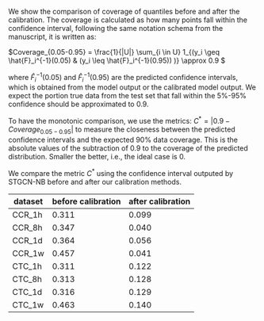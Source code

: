 We show the comparison of coverage of quantiles before and after the calibration. The coverage is calculated as how many points fall within the confidence interval, following the same notation schema from the manuscript, it is written as:

$Coverage_{0.05-0.95}  = \frac{1}{|U|} \sum_{i \in U} 1_{(y_i \geq \hat{F}_i^{-1}(0.05) \& (y_i \leq \hat{F}_i^{-1}(0.95)) )} \approx 0.9 $

where $\hat{F}_i^{-1}(0.05)$ and $\hat{F}_i^{-1}(0.95)$ are the predicted confidence intervals, which is obtained from the model output or the calibrated model output. We expect the portion true data from the test set that fall within the 5%-95% confidence should be approximated to 0.9.

To have the monotonic comparison, we use the metrics:
$C^* = |0.9-Coverage_{0.05-0.95}|$ to measure the closeness between the predicted confidence intervals and the expected 90% data coverage. This is the absolute values of the subtraction of 0.9 to the coverage of the predicted distribution. Smaller the better, i.e., the ideal case is 0.

We compare the metric $C^*$ using the confidence interval outputed by STGCN-NB before and after our calibration methods.

| dataset  | before calibration  | after calibration | 
|---|---|---|
|  CCR_1h | 0.311  |  0.099 | 
|  CCR_8h | 0.347  |  0.040 | 
|  CCR_1d | 0.364  |  0.056 | 
|  CCR_1w | 0.457  |  0.041 | 
|  CTC_1h | 0.311  |  0.122 | 
|  CTC_8h | 0.313  |  0.128 | 
|  CTC_1d | 0.316  |  0.129 | 
|  CTC_1w | 0.463  |  0.140 | 